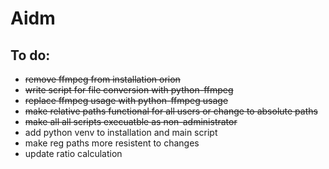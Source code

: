 # Aidm
## To do:
- ~~remove ffmpeg from installation orion~~
- ~~write script for file conversion with python-ffmpeg~~
- ~~replace ffmpeg usage with python-ffmpeg usage~~
- ~~make relative paths functional for all users or change to absolute paths~~
- ~~make all all scripts execuatble as non-administrator~~
- add python venv to installation and main script
- make reg paths more resistent to changes
- update ratio calculation
